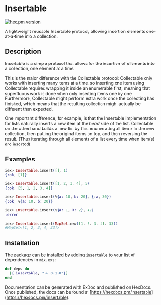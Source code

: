 # Insertable

[![hex.pm version](https://img.shields.io/hexpm/v/insertable.svg)](https://hex.pm/packages/insertable)

A lightweight reusable Insertable protocol, allowing insertion elements one-at-a-time into a collection.

## Description

Insertable is a simple protocol that allows for the insertion of ellements into a collection,
one element at a time.

This is the major difference with the Collectable protocol:
Collectable only works with inserting many items at a time,
so inserting one item using Collectable requires wrapping it inside an enumerable first,
meaning that superfluous work is done when only inserting items one by one.
Furthermore, Collectable might perform extra work once the collecting has finished, which means that the resulting collection
might actually be different than expected.

One important difference, for example, is that the Insertable implementation for lists naturally inserts a new item at the _head_ side of the list.
Collectable on the other hand builds a new list by first enumerating all items in the new collection, then putting the original items on top, and then reversing the result.
(Thus iterating through all elements of a list every time when item(s) are inserted)


## Examples

```elixir
iex> Insertable.insert([], 1)
{:ok, [1]}

iex> Insertable.insert([1, 2, 3, 4], 5)
{:ok, [5, 1, 2, 3, 4]}

iex> Insertable.insert(%{a: 10, b: 20}, {:a, 30})
{:ok, %{a: 10, b: 20}}

iex> Insertable.insert(%{a: 1, b: 2}, 42)
:error

iex> Insertable.insert(MapSet.new([1, 2, 3, 4], 33))
#MapSet<[1, 2, 3, 4, 33]>
```

## Installation

The package can be installed
by adding `insertable` to your list of dependencies in `mix.exs`:

```elixir
def deps do
  [{:insertable, "~> 0.1.0"}]
end
```

Documentation can be generated with [ExDoc](https://github.com/elixir-lang/ex_doc)
and published on [HexDocs](https://hexdocs.pm). Once published, the docs can
be found at [https://hexdocs.pm/insertable](https://hexdocs.pm/insertable).


